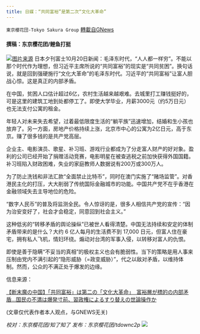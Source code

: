 ```yaml
---
title: 日媒：“共同富裕”是第二次“文化大革命”
---
```

`東京櫻花団-Tokyo Sakura Group` [轉載自GNews](https://gnews.org/zh-hans/1607380/)

#### 撰稿：东京樱花团/鲤鱼打挺
![](https://assets.gnews.org/wp-content/uploads/2021/10/123-2.jpg)[图片来源](https://www.google.com/imgres?imgurl=https%3A%2F%2Fi.guancha.cn%2Fbbs%2F2021%2F08%2F21%2F20210821074111823.jpg%3FimageView2%2F2%2Fw%2F500%2Fformat%2Fjpg&amp;imgrefurl=https%3A%2F%2Fcandybook.com%2Fmain%2Fcontent%3Fid%3D575938&amp;tbnid=RG1VwGz75qqa_M&amp;vet=12ahUKEwj0yqyd0drzAhXbd94KHfAjB6AQMygJegUIARC5AQ..i&amp;docid=4AfGouzcupBx6M&amp;w=498&amp;h=293&amp;itg=1&amp;q=%E5%85%B1%E5%90%8C%E5%AF%8C%E8%A3%95&amp;ved=2ahUKEwj0yqyd0drzAhXbd94KHfAjB6AQMygJegUIARC5AQ#imgrc=RG1VwGz75qqa_M&amp;imgdii=FDWKjdkIUgIUsM)
日本夕刊富士10月20日新闻：毛泽东时代，“人人都一样穷”。不能以那个时代作为理想，但习近平主席所说的“共同富裕”的现实是“共同贫困”。换句话说，就是回到强硬施行“文化大革命”的毛泽东时代。习近平的“共同富裕”让富人胆战心惊。这是真正的内部矛盾。

在中国，贫困人口估计超过6亿，农村生活越来越艰难。去城里打工赚钱挺好的，可是这里的建筑工地到处都停工了。即使大学毕业，月薪3000元（约5万日元）也无法支付公寓的租金。

年轻人对未来失去希望，过着最低限度生活的“躺平族”迅速增加，结婚和生小孩也放弃了。另一方面，房地产价格持续上涨，北京市中心的公寓为2亿日元，高于东京。赚了很多钱的是共产党高层。

企业主、电影演员、歌星、补习班、游戏行业都成为了分走富人财产的好对象。盈利的公司已经开始了捐赠活动竞赛，电影明星在被查逃税之前加快获得外国国籍。补习班陷入财政困难，失业的家庭教师人数据说有200万或300万人。

为了防止洗钱和非法汇款“全面禁止比特币”，同时在澳门实施了“赌场监管”。对香港民主化的打压，大大削弱了传统国际金融城市的功能。中国共产党不在乎香港在金融领域失去主导地位的危险。

“数字人民币”的普及将监测全民。令人惊讶的是，很多人相信共产党的宣传：“因为治安变好了，社会才会稳定，同意回到社会主义。”

这种低劣的“转移矛盾的舆论操纵”已被世人看得清楚。中国无法持续和安定的体制矛盾带来的是什么？大约 6 亿人每月的生活费不到 17,000 日元，但富人住在豪宅，拥有私人飞机，情妇环绕。煽动对台湾的军事入侵，以转移对富人的仇恨。

即使是善于隐瞒“不妥当的真相”的极权主义也会有脆弱性。当下的策略是用人事来压制由党内不满引起的“隐形威胁（=政变威胁）”，代之以敌对矛盾，以维持体制。然而，公众的不满正处于爆发的边缘。

信息来源：

[【断末魔の中国】「共同富裕」は第二の「文化大革命」　富裕層が標的の内部矛盾…国民の不満は爆発寸前、習政権によるすり替えの世論操作か](https://news.goo.ne.jp/article/fuji/world/fuji-for2110140001.html)

(文章仅代表作者本人观点，与GNEWS无关)

*校对：东京樱花团/知了知了
发布：东京樱花团/tdownc2p*
![](https://assets.gnews.org/wp-content/uploads/2021/08/image0-1-36.jpg)
